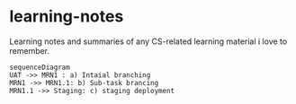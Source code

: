 # learning-notes
Learning notes and summaries  of any CS-related learning material i love to remember.



```mermaid
sequenceDiagram
UAT ->> MRN1 : a) Intaial branching
MRN1 ->> MRN1.1: b) Sub-task brancing
MRN1.1 ->> Staging: c) staging deployment



```

<!--stackedit_data:
eyJoaXN0b3J5IjpbMTA5NzIyNTA2NF19
-->
